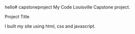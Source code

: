 hello# capstoneproject
My Code Louisville Capstone project.

Project Title

I built my site using html, css and javascript. 
